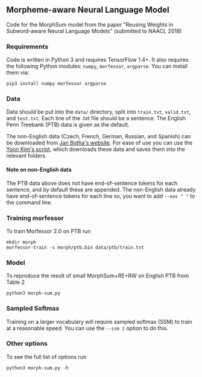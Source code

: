 ## Morpheme-aware Neural Language Model
Code for the MorphSum model from the paper "Reusing Weights in Subword-aware Neural Language Models" (submitted to NAACL 2018)

### Requirements
Code is written in Python 3 and requires TensorFlow 1.4+. It also requires the following Python modules: `numpy`, `morfessor`, `argparse`. You can install them via:
```
pip3 install numpy morfessor argparse
```

### Data
Data should be put into the `data/` directory, split into `train.txt`, `valid.txt`, and `test.txt`. Each line of the .txt file should be a sentence. The English Penn Treebank (PTB) data is given as the default.

The non-English data (Czech, French, German, Russian, and Spanish) can be downloaded from [Jan Botha's website](https://bothameister.github.io). For ease of use you can use the [Yoon Kim's script](https://github.com/yoonkim/lstm-char-cnn/blob/master/get_data.sh), which downloads these data and saves them into the relevant folders.

#### Note on non-English data
The PTB data above does not have end-of-sentence tokens for each sentence, and by default these are
appended. The non-English data already have end-of-sentence tokens for each line so, you want to add
`--eos " "` to the command line. 

### Training morfessor
To train Morfessor 2.0 on PTB run
```
mkdir morph
morfessor-train -s morph/ptb.bin data/ptb/train.txt
```

### Model
To reproduce the result of small MorphSum+RE+RW on English PTB from Table 2
```
python3 morph-sum.py
```

### Sampled Softmax
Training on a larger vocabulary will require sampled softmax (SSM) to train at a reasonable speed. You can use the `--ssm 1` option to do this.

### Other options
To see the full list of options run
```
python3 morph-sum.py -h
```